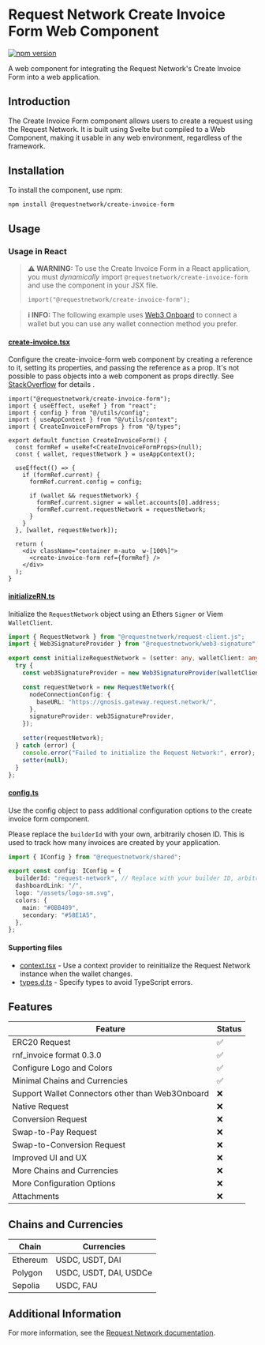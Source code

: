 # Request Network Create Invoice Form Web Component

[![npm version](https://badge.fury.io/js/%40requestnetwork%2Fcreate-invoice-form.svg)](https://badge.fury.io/js/%40requestnetwork%2Fcreate-invoice-form)

A web component for integrating the Request Network's Create Invoice Form into a web application.

## Introduction

The Create Invoice Form component allows users to create a request using the Request Network. It is built using Svelte but compiled to a Web Component, making it usable in any web environment, regardless of the framework.

## Installation

To install the component, use npm:

```bash
npm install @requestnetwork/create-invoice-form
```

## Usage

### Usage in React

> **⚠️ WARNING:** To use the Create Invoice Form in a React application, you must *dynamically* import `@requestnetwork/create-invoice-form` and use the component in your JSX file.
>
> ```tsx
> import("@requestnetwork/create-invoice-form");
> ```

> **ℹ️ INFO:** The following example uses [Web3 Onboard](https://onboard.blocknative.com/) to connect a wallet but you can use any wallet connection method you prefer.

#### [create-invoice.tsx](https://github.com/RequestNetwork/invoicing-template/blob/2a1d0526c21f3e403bb6d6507709d0d3e0fa463f/pages/create-invoice.tsx)

Configure the create-invoice-form web component by creating a reference to it, setting its properties, and passing the reference as a prop. It's not possible to pass objects into a web component as props directly. See [StackOverflow](https://stackoverflow.com/a/55480022) for details .

```tsx
import("@requestnetwork/create-invoice-form");
import { useEffect, useRef } from "react";
import { config } from "@/utils/config";
import { useAppContext } from "@/utils/context";
import { CreateInvoiceFormProps } from "@/types";

export default function CreateInvoiceForm() {
  const formRef = useRef<CreateInvoiceFormProps>(null);
  const { wallet, requestNetwork } = useAppContext();

  useEffect(() => {
    if (formRef.current) {
      formRef.current.config = config;

      if (wallet && requestNetwork) {
        formRef.current.signer = wallet.accounts[0].address;
        formRef.current.requestNetwork = requestNetwork;
      }
    }
  }, [wallet, requestNetwork]);

  return (
    <div className="container m-auto  w-[100%]">
      <create-invoice-form ref={formRef} />
    </div>
  );
}
```

#### [initializeRN.ts](https://github.com/RequestNetwork/invoicing-template/blob/2a1d0526c21f3e403bb6d6507709d0d3e0fa463f/utils/initializeRN.ts)

Initialize the `RequestNetwork` object using an Ethers `Signer` or Viem `WalletClient`.

```ts
import { RequestNetwork } from "@requestnetwork/request-client.js";
import { Web3SignatureProvider } from "@requestnetwork/web3-signature";

export const initializeRequestNetwork = (setter: any, walletClient: any) => {
  try {
    const web3SignatureProvider = new Web3SignatureProvider(walletClient);

    const requestNetwork = new RequestNetwork({
      nodeConnectionConfig: {
        baseURL: "https://gnosis.gateway.request.network/",
      },
      signatureProvider: web3SignatureProvider,
    });

    setter(requestNetwork);
  } catch (error) {
    console.error("Failed to initialize the Request Network:", error);
    setter(null);
  }
};
```

#### [config.ts](https://github.com/RequestNetwork/invoicing-template/blob/2a1d0526c21f3e403bb6d6507709d0d3e0fa463f/utils/config.ts)
Use the config object to pass additional configuration options to the create invoice form component.

Please replace the `builderId` with your own, arbitrarily chosen ID. This is used to track how many invoices are created by your application.

```ts
import { IConfig } from "@requestnetwork/shared";

export const config: IConfig = {
  builderId: "request-network", // Replace with your builder ID, arbitrarily chosen, used for metrics
  dashboardLink: "/",
  logo: "/assets/logo-sm.svg",
  colors: {
    main: "#0BB489",
    secondary: "#58E1A5",
  },
};
```

#### Supporting files

- [context.tsx](https://github.com/RequestNetwork/invoicing-template/blob/2a1d0526c21f3e403bb6d6507709d0d3e0fa463f/utils/context.tsx) - Use a context provider to reinitialize the Request Network instance when the wallet changes.
- [types.d.ts](https://github.com/RequestNetwork/invoicing-template/blob/2a1d0526c21f3e403bb6d6507709d0d3e0fa463f/types.d.ts) - Specify types to avoid TypeScript errors.

## Features

| Feature | Status |
|---------|--------|
| ERC20 Request | ✅ |
| rnf_invoice format 0.3.0 | ✅ |
| Configure Logo and Colors | ✅ |
| Minimal Chains and Currencies | ✅ |
| Support Wallet Connectors other than Web3Onboard | ❌ |
| Native Request | ❌ |
| Conversion Request | ❌ |
| Swap-to-Pay Request | ❌ |
| Swap-to-Conversion Request | ❌ |
| Improved UI and UX | ❌ |
| More Chains and Currencies | ❌ |
| More Configuration Options | ❌ |
| Attachments | ❌ |

## Chains and Currencies

| Chain | Currencies |
|-------|------------|
| Ethereum | USDC, USDT, DAI |
| Polygon | USDC, USDT, DAI, USDCe |
| Sepolia | USDC, FAU |

## Additional Information

For more information, see the [Request Network documentation](https://docs.request.network/).
